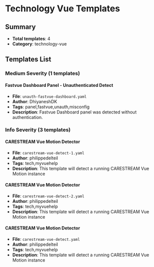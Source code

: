 # Technology Vue Templates

## Summary
- **Total templates**: 4
- **Category**: technology-vue

## Templates List

### Medium Severity (1 templates)

#### Fastvue Dashboard Panel - Unauthenticated Detect
- **File**: `unauth-fastvue-dashboard.yaml`
- **Author**: DhiyaneshDK
- **Tags**: panel,fastvue,unauth,misconfig
- **Description**: Fastvue Dashboard panel was detected without authentication.

### Info Severity (3 templates)

#### CARESTREAM Vue Motion Detector
- **File**: `carestream-vue-detect-1.yaml`
- **Author**: philippedelteil
- **Tags**: tech,myvuehelp
- **Description**: This template will detect a running CARESTREAM Vue Motion instance

#### CARESTREAM Vue Motion Detector
- **File**: `carestream-vue-detect-2.yaml`
- **Author**: philippedelteil
- **Tags**: tech,myvuehelp
- **Description**: This template will detect a running CARESTREAM Vue Motion instance

#### CARESTREAM Vue Motion Detector
- **File**: `carestream-vue-detect.yaml`
- **Author**: philippedelteil
- **Tags**: tech,myvuehelp
- **Description**: This template will detect a running CARESTREAM Vue Motion instance

